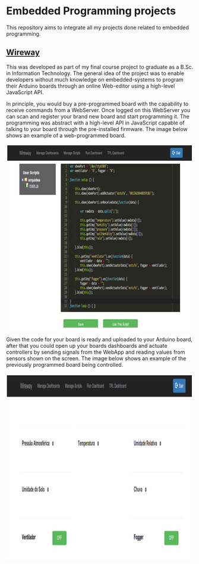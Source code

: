 # Embedded Programming projects

This repository aims to integrate all my projects done related to embedded programming.

## [Wireway](wireway)

This was developed as part of my final course project to graduate as a B.Sc. in Information Technology.
The general idea of the project was to enable developers without much knowledge on embedded-systems to program
their Arduino boards through an online Web-editor using a high-level JavaScript API. 

In principle, you would buy a pre-programmed board with the capability to receive commands from a WebServer.
Once logged on this WebServer you can scan and register your brand new board and start programming it.
The programming was abstract with a high-level API in JavaScript capable of talking to your board through the pre-installed firmware.
The image below shows an example of a web-programmed board.

<img alt="Online programmed board" height="500" src="wireway/resources/online-programmed-board.png" width="500"/>

Given the code for your board is ready and uploaded to your Arduino board, after that you could open up your boards dashboards
and actuate controllers by sending signals from the WebApp and reading values from sensors shown on the screen.
The image below shows an example of the previously programmed board being controlled.

<img alt="Online Board control panel" height="500" src="wireway/resources/online-board-control-panel.png" width="500"/>
